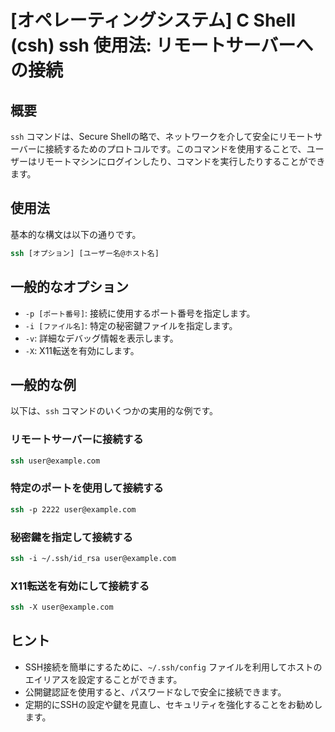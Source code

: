 # [オペレーティングシステム] C Shell (csh) ssh 使用法: リモートサーバーへの接続

## 概要
`ssh` コマンドは、Secure Shellの略で、ネットワークを介して安全にリモートサーバーに接続するためのプロトコルです。このコマンドを使用することで、ユーザーはリモートマシンにログインしたり、コマンドを実行したりすることができます。

## 使用法
基本的な構文は以下の通りです。

```csh
ssh [オプション] [ユーザー名@ホスト名]
```

## 一般的なオプション
- `-p [ポート番号]`: 接続に使用するポート番号を指定します。
- `-i [ファイル名]`: 特定の秘密鍵ファイルを指定します。
- `-v`: 詳細なデバッグ情報を表示します。
- `-X`: X11転送を有効にします。

## 一般的な例
以下は、`ssh` コマンドのいくつかの実用的な例です。

### リモートサーバーに接続する
```csh
ssh user@example.com
```

### 特定のポートを使用して接続する
```csh
ssh -p 2222 user@example.com
```

### 秘密鍵を指定して接続する
```csh
ssh -i ~/.ssh/id_rsa user@example.com
```

### X11転送を有効にして接続する
```csh
ssh -X user@example.com
```

## ヒント
- SSH接続を簡単にするために、`~/.ssh/config` ファイルを利用してホストのエイリアスを設定することができます。
- 公開鍵認証を使用すると、パスワードなしで安全に接続できます。
- 定期的にSSHの設定や鍵を見直し、セキュリティを強化することをお勧めします。